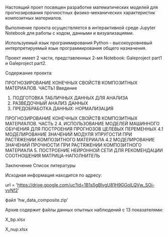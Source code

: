 Настоящий проет посвящен разработке математических моделей для прогнозирования прочностных физико-механических характеристик композитных материалов.

Выполнение проекта осуществляется в интерактивной среде Jupyter Notebook для работы с кодом, данными и визуализациями. 

Используемый язык программирования Python - высокоуровневый интерпретируемый язык программирования общего назначения.

Проект имеет 2 части, представленных 2-мя Notebook: Galeproject part1 и Galeproject part2.

Содержание проекта:

ПРОГНОЗИРОВАНИЕ КОНЕЧНЫХ СВОЙСТВ КОМПОЗИТНЫХ МАТЕРИАЛОВ. ЧАСТЬ1
Введение

1. ПОДГОТОВКА ТАБЛИЧНЫХ ДАННЫХ ДЛЯ АНАЛИЗА
2. РАЗВЕДОЧНЫЙ АНАЛИЗ ДАННЫХ
3. ПРЕДОБРАБОТКА ДАННЫХ: НОРМАЛИЗАЦИЯ

ПРОГНОЗИРОВАНИЕ КОНЕЧНЫХ СВОЙСТВ КОМПОЗИТНЫХ МАТЕРИАЛОВ. ЧАСТЬ 2
4. ИСПОЛЬЗОВАНИЕ МОДЕЛЕЙ МАШИННОГО ОБУЧЕНИЯ ДЛЯ ПОСТРОЕНИЯ ПРОГНОЗОВ ЦЕЛЕВЫХ ПЕРЕМЕННЫХ
4.1 МОДЕЛИРОВАНИЕ ЗНАЧЕНИЙ МОДУЛЯ УПРУГОСТИ ПРИ РАСТЯЖЕНИИ КОМПОЗИТНОГО МАТЕРИАЛА
4.2 МОДЕЛИРОВАНИЕ ЗНАЧЕНИЙ ПРОЧНОСТИ ПРИ РАСТЯЖЕНИИ КОМПОЗИТНОГО МАТЕРИАЛА
5. ПОСТРОЕНИЕ НЕЙРОННОЙ СЕТИ ДЛЯ РЕКОМЕНДАЦИИ СООТНОШЕНИЯ МАТРИЦА-НАПОЛНИТЕЛЬ

Заключение
Список литературы

Исходная информация находится по адресу:

url = 'https://drive.google.com/uc?id=1B1s5gBlvgU81H9GGolLQVw_SOi-vyNf2'

файл 'hw_data_composite.zip'

Архив содержит файлы данных опытных наблюдений с 13 показателями:

X_bp.xlsx 

X_nup.xlsx

